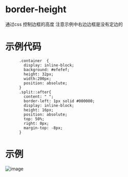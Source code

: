 # border-height
通过css 控制边框的高度
注意示例中右边边框是没有定边的
# 示例代码
```
      .container  {
        display: inline-block;
        background: #efefef;
        height: 32px;
        width:200px;
        position: absolute;
      }
      .split::after{
        content: " ";
        border-left: 1px solid #000000;
        display: inline-block;
        height: 16px;
        position: absolute;
        top: 50%;
        right: 0px;
        margin-top: -8px;
      }
```
# 示例
![image](https://github.com/SelfDown/border-height/assets/22128775/1baa58d1-2c85-4922-883b-ddb28ea400ac)
